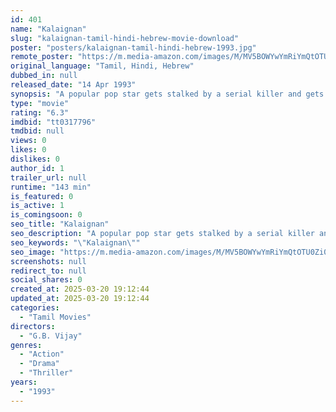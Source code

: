 ```yaml
---
id: 401
name: "Kalaignan"
slug: "kalaignan-tamil-hindi-hebrew-movie-download"
poster: "posters/kalaignan-tamil-hindi-hebrew-1993.jpg"
remote_poster: "https://m.media-amazon.com/images/M/MV5BOWYwYmRiYmQtOTU0Zi00OTM1LWE1ZmQtZDRkMzZiNzE2NmUxXkEyXkFqcGdeQXVyODEzOTQwNTY@._V1_SX300.jpg"
original_language: "Tamil, Hindi, Hebrew"
dubbed_in: null
released_date: "14 Apr 1993"
synopsis: "A popular pop star gets stalked by a serial killer and gets framed up."
type: "movie"
rating: "6.3"
imdbid: "tt0317796"
tmdbid: null
views: 0
likes: 0
dislikes: 0
author_id: 1
trailer_url: null
runtime: "143 min"
is_featured: 0
is_active: 1
is_comingsoon: 0
seo_title: "Kalaignan"
seo_description: "A popular pop star gets stalked by a serial killer and gets framed up."
seo_keywords: "\"Kalaignan\""
seo_image: "https://m.media-amazon.com/images/M/MV5BOWYwYmRiYmQtOTU0Zi00OTM1LWE1ZmQtZDRkMzZiNzE2NmUxXkEyXkFqcGdeQXVyODEzOTQwNTY@._V1_SX300.jpg"
screenshots: null
redirect_to: null
social_shares: 0
created_at: 2025-03-20 19:12:44
updated_at: 2025-03-20 19:12:44
categories:
  - "Tamil Movies"
directors:
  - "G.B. Vijay"
genres:
  - "Action"
  - "Drama"
  - "Thriller"
years:
  - "1993"
---
```


